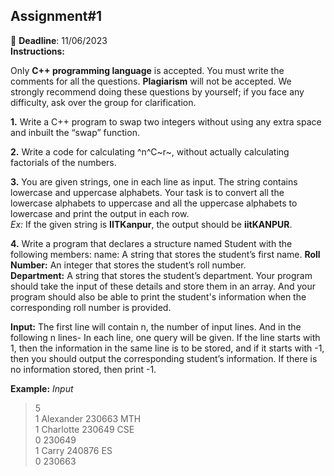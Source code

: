 ## Assignment#1  

:mega: **Deadline**: 11/06/2023  
**Instructions:**  

Only **C++ programming language** is accepted.
 You must write the comments for all the questions.
 **Plagiarism** will not be accepted.
 We strongly recommend doing these questions by yourself; if you face any difficulty,  ask over the group for clarification.  

**1.**  Write a C++ program to swap two integers without using any extra space and inbuilt the “swap” function.


**2.** Write a code for calculating ^n^C~r~, without actually calculating factorials of the numbers.


**3.** You are given strings, one in each line as input. The string contains lowercase and uppercase alphabets. Your task is to convert all the lowercase alphabets to uppercase and all the uppercase alphabets to lowercase and print the output in each row.  
*Ex:* If the given string is **IITKanpur**, the output should be **iitKANPUR**.


**4.** Write a program that declares a structure named Student with the following members: name: A string that stores the student’s first name.
**Roll Number:** An integer that stores the student’s roll number.   
**Department:** A string that stores the student’s department.
Your program should take the input of these details and store them in an array. And your program should also be able to print the student's information when the corresponding roll number is provided.

**Input:**
The first line will contain n, the number of input lines. And in the following n lines-
In each line, one query will be given.
If the line starts with 1, then the information in the same line is to be stored, and if it starts with -1, then you should output the corresponding student’s information. If there is no information stored, then print -1.

**Example:**
*Input*
> 5  
> 1 Alexander 230663 MTH  
> 1 Charlotte 230649 CSE  
> 0 230649  
> 1 Carry 240876 ES  
> 0 230663  
>


